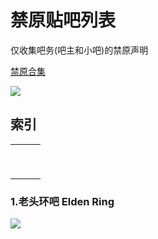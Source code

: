# 禁原贴吧列表


仅收集吧务(吧主和小吧)的禁原声明

<a href="https://www.bilibili.com/read/cv17739510?spm_id_from=333.999.list.card_opus.click" target="_blank">禁原合集</a>

![](https://github.com/DreamingCats/miHoYoJokes/raw/main/genshitjokes/禁原贴吧列表/禁原贴吧合集.jpg)


## 索引

|      |      |      |
| ---- | ---- | ---- |
|      |      |      |
|      |      |      |
|      |      |      |
|      |      |      |
|      |      |      |
|      |      |      |
|      |      |      |
|      |      |      |
|      |      |      |

### 1.老头环吧    Elden Ring

![](https://github.com/DreamingCats/miHoYoJokes/raw/main/genshitjokes/禁原贴吧列表/老头环吧禁原.jpg)
